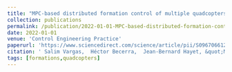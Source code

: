 ```yaml
---
title: "MPC-based distributed formation control of multiple quadcopters with obstacle avoidance and connectivity maintenance"
collection: publications
permalink: /publication/2022-01-01-MPC-based-distributed-formation-control-of-multiple-quadcopters-with-obstacle-avoidance-and-connectivity-maintenance
date: 2022-01-01
venue: 'Control Engineering Practice'
paperurl: 'https://www.sciencedirect.com/science/article/pii/S0967066121003002'
citation: ' Salim Vargas,  Héctor Becerra,  Jean-Bernard Hayet, &quot;MPC-based distributed formation control of multiple quadcopters with obstacle avoidance and connectivity maintenance.&quot; Control Engineering Practice, 2022.'
tags: [formations,quadcopters]
---
```

